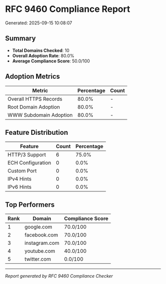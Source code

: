 # RFC 9460 Compliance Report

Generated: 2025-09-15 10:08:07

## Summary

- **Total Domains Checked**: 10
- **Overall Adoption Rate**: 80.0%
- **Average Compliance Score**: 50.0/100

## Adoption Metrics

| Metric | Percentage | Count |
|--------|------------|-------|
| Overall HTTPS Records | 80.0% | - |
| Root Domain Adoption | 80.0% | - |
| WWW Subdomain Adoption | 80.0% | - |

## Feature Distribution

| Feature | Count | Percentage |
|---------|-------|------------|
| HTTP/3 Support | 6 | 75.0% |
| ECH Configuration | 0 | 0.0% |
| Custom Port | 0 | 0.0% |
| IPv4 Hints | 0 | 0.0% |
| IPv6 Hints | 0 | 0.0% |

## Top Performers

| Rank | Domain | Compliance Score |
|------|--------|------------------|
| 1 | google.com | 70.0/100 |
| 2 | facebook.com | 70.0/100 |
| 3 | instagram.com | 70.0/100 |
| 4 | youtube.com | 40.0/100 |
| 5 | twitter.com | 0.0/100 |

---
*Report generated by RFC 9460 Compliance Checker*
